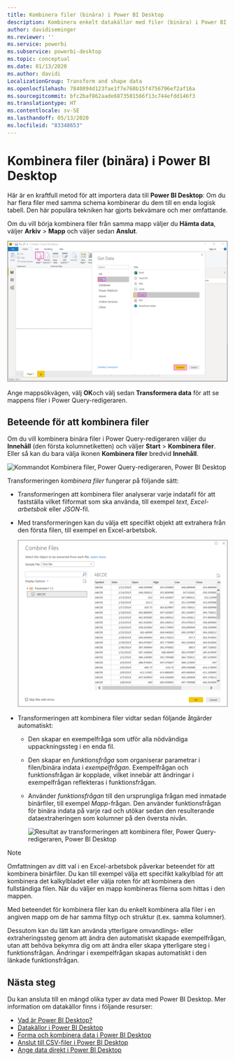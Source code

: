 ```yaml
---
title: Kombinera filer (binära) i Power BI Desktop
description: Kombinera enkelt datakällor med filer (binära) i Power BI Desktop
author: davidiseminger
ms.reviewer: ''
ms.service: powerbi
ms.subservice: powerbi-desktop
ms.topic: conceptual
ms.date: 01/13/2020
ms.author: davidi
LocalizationGroup: Transform and shape data
ms.openlocfilehash: 7840894d123fae1f7e760b15f4756796ef2af16a
ms.sourcegitcommit: bfc2baf862aade6873501566f13c744efdd146f3
ms.translationtype: HT
ms.contentlocale: sv-SE
ms.lasthandoff: 05/13/2020
ms.locfileid: "83348653"
---
```

# <a name="combine-files-binaries-in-power-bi-desktop"></a>Kombinera filer (binära) i Power BI Desktop

Här är en kraftfull metod för att importera data till **Power BI Desktop**: Om du har flera filer med samma schema kombinerar du dem till en enda logisk tabell. Den här populära tekniken har gjorts bekvämare och mer omfattande.

Om du vill börja kombinera filer från samma mapp väljer du **Hämta data**, väljer **Arkiv** > **Mapp** och väljer sedan **Anslut**.

![Anslut till mappfilen, dialogrutan Hämta data, Power BI Desktop](media/desktop-combine-binaries/combine-binaries_1.png)

Ange mappsökvägen, välj **OK**och välj sedan **Transformera data** för att se mappens filer i Power Query-redigeraren.

## <a name="combine-files-behavior"></a>Beteende för att kombinera filer

Om du vill kombinera binära filer i Power Query-redigeraren väljer du **Innehåll** (den första kolumnetiketten) och väljer **Start** > **Kombinera filer**. Eller så kan du bara välja ikonen **Kombinera filer** bredvid **Innehåll**.

![Kommandot Kombinera filer, Power Query-redigeraren, Power BI Desktop](media/desktop-combine-binaries/combine-binaries_2a.png)

Transformeringen *kombinera filer* fungerar på följande sätt:

* Transformeringen att kombinera filer analyserar varje indatafil för att fastställa vilket filformat som ska använda, till exempel *text*, *Excel-arbetsbok* eller *JSON*-fil.
* Med transformeringen kan du välja ett specifikt objekt att extrahera från den första filen, till exempel en Excel-arbetsbok.
  
  ![Dialogrutan Kombinera filer, Power Query-redigeraren, Power BI Desktop](media/desktop-combine-binaries/combine-binaries_3.png)
* Transformeringen att kombinera filer vidtar sedan följande åtgärder automatiskt:
  
  * Den skapar en exempelfråga som utför alla nödvändiga uppackningssteg i en enda fil.
  * Den skapar en *funktionsfråga* som organiserar parametrar i filen/binära indata i *exempelfrågan*. Exempelfrågan och funktionsfrågan är kopplade, vilket innebär att ändringar i exempelfrågan reflekteras i funktionsfrågan.
  * Använder *funktionsfrågan* till den ursprungliga frågan med inmatade binärfiler, till exempel *Mapp*-frågan. Den använder funktionsfrågan för binära indata på varje rad och utökar sedan den resulterande dataextraheringen som kolumner på den översta nivån.

    ![Resultat av transformeringen att kombinera filer, Power Query-redigeraren, Power BI Desktop](media/desktop-combine-binaries/combine-binaries_4.png)

> [!NOTE]
> Omfattningen av ditt val i en Excel-arbetsbok påverkar beteendet för att kombinera binärfiler. Du kan till exempel välja ett specifikt kalkylblad för att kombinera det kalkylbladet eller välja roten för att kombinera den fullständiga filen. När du väljer en mapp kombineras filerna som hittas i den mappen. 

Med beteendet för kombinera filer kan du enkelt kombinera alla filer i en angiven mapp om de har samma filtyp och struktur (t.ex. samma kolumner).

Dessutom kan du lätt kan använda ytterligare omvandlings- eller extraheringssteg genom att ändra den automatiskt skapade exempelfrågan, utan att behöva bekymra dig om att ändra eller skapa ytterligare steg i funktionsfrågan. Ändringar i exempelfrågan skapas automatiskt i den länkade funktionsfrågan.

## <a name="next-steps"></a>Nästa steg

Du kan ansluta till en mängd olika typer av data med Power BI Desktop. Mer information om datakällor finns i följande resurser:

* [Vad är Power BI Desktop?](../fundamentals/desktop-what-is-desktop.md)
* [Datakällor i Power BI Desktop](../connect-data/desktop-data-sources.md)
* [Forma och kombinera data i Power BI Desktop](../connect-data/desktop-shape-and-combine-data.md)
* [Anslut till CSV-filer i Power BI Desktop](../connect-data/desktop-connect-csv.md)
* [Ange data direkt i Power BI Desktop](../connect-data/desktop-enter-data-directly-into-desktop.md)
